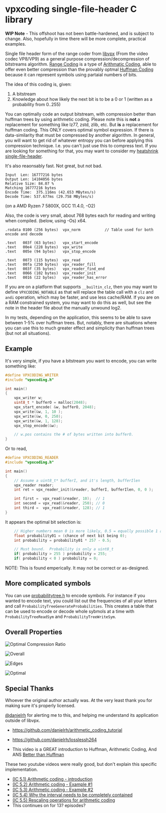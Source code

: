 # vpxcoding single-file-header C library

**WIP Note** - This offshoot has not been battle-hardened, and is subject to change.  Also, hopefully in time there will be more complete, practical examples.

Single file header form of the range coder from [libvpx](https://github.com/webmproject/libvpx) (From the video codec VP8/VP9) as a general purpose compression/decompression of bitstreams algorithm.  [Range Coding](https://en.wikipedia.org/wiki/Range_coding) is a type of [Arithmatic Coding](https://en.wikipedia.org/wiki/Arithmetic_coding), able to offer even better compression than the provably optmal [Huffman Coding](https://en.wikipedia.org/wiki/Huffman_coding) because it can represent symbols using partaial numbers of bits.

The idea of this coding is, given:

1. A bitstream
2. Knowledge about how likely the next bit is to be a 0 or 1 (written as a probability from 0..255)

You can optimally code an output bitstream, with compression better than huffman trees by using arithmetic coding.  Please note this is **not** a replacement for something like lz77, zstd, zlib, etc.  But **is** a replacement for huffman coding.  This ONLY covers optimal symbol expression.  If there is data-similarity that must be compressed by another algorithm.  In general, you will want to get rid of whatever entropy you can before applying this compression technique. I.e. you can't just use this to compress text.  If you are looking for something for that, you may want to consider my [heatshrink single-file-header](https://github.com/cnlohr/heatshrink-sfh).

It's also reaonsably fast. Not great, but not bad.

```
Input  Len: 16777216 bytes
Output Len: 14104056 bytes
Relative Size: 84.07 %
Matching 16777216 bytes
Encode Time:  375.116ms (42.653 MBytes/s)
Decode Time: 537.677ms (29.758 MBytes/s)
```
(on a AMD Ryzen 7 5800X, GCC 11.4.0, -O2) 

Also, the code is very small, about 768 bytes each for reading and writing when compiled. (below, using -Os) x64.
```
.rodata	0100 (256 bytes)  vpx_norm           // Table used for both encode and decode

.text	003f (63 bytes)   vpx_start_encode
.text	00e4 (228 bytes)  vpx_write
.text	005e (94 bytes)   vpx_stop_encode

.text	0073 (115 bytes)  vpx_read
.text	00fa (250 bytes)  vpx_reader_fill
.text	003f (35 bytes)   vpx_reader_find_end
.text	0066 (102 bytes)  vpx_reader_init
.text	0016 (22 bytes)   vpx_reader_has_error
```

If you are on a platform that supports `__builtin_clz`, then you may want to define `VPXCODING_NOTABLE` as that will replace the table call with a `clz` and `andi` operation, which may be faster, and use less cache/RAM.  If you are on a RAM constrained system, you may want to do this as well, but see the note in the header file about the manually unwound log2.

In my tests, depending on the application, this seems to be able to save between 1-5% over huffman trees.  But, notably, there are situations where you can use this to much greater effect and simplicity than huffman trees (but not all situations).

## Example

It's very simple, if you have a bitstream you want to encode, you can write something like:

```c
#define VPXCODING_WRITER
#include "vpxcoding.h"

int main()
{
	vpx_writer w;
	uint8_t * bufferO = malloc(2048);
	vpx_start_encode( &w, bufferO, 2048);
	vpx_write(&w, 1, 10 );
	vpx_write(&w, 0, 250);
	vpx_write(&w, 1, 128);
	vpx_stop_encode(&w);

	// w.pos contains the # of bytes written into bufferO.
}
```

Or to read, 
```c
#define VPXCODING_READER
#include "vpxcoding.h"

int main()
{
	// Assume a uint8_t* bufferI, and it's length, bufferIlen
	vpx_reader reader;
	int ret = vpx_reader_init(&reader, bufferI, bufferIlen, 0, 0 );

	int first =  vpx_read(&reader, 10);  // 1
	int second = vpx_read(&reader, 250); // 0
	int third =  vpx_read(&reader, 128); // 1
}
```


It appears the optimal bit selection is:

```c
	// Higher numbers mean 0 is more likely, 0.5 = equally possible 1 and 0.
	float probability01 = (chance of next bit being 0);
	int probability = probability01 * 257 - 0.5;

	// Must bound.  Probability is only a uint8_t
	if( probability > 255 ) probability = 255;
	if( probability < 0 ) probability = 0;
```

NOTE: This is found emperically.  It may not be correct or as-designed.

## More complicated symbols

You can use [probabilitytree.h](probabilitytree.h) to encode symbols.  For instance if you wanted to encode text, you could list out the frequencies of all your letters and call `ProbabilityTreeGenerateProbabilities`.  This creates a table that can be used to encode or decode whole sybmols at a time with `ProbabilityTreeReadSym` and `ProbabilityTreeWriteSym`.

## Overall Properties

![Optimal Compression Ratio](https://github.com/user-attachments/assets/02b9d48f-497c-4633-87b8-42a0e345aeaa)

![Overall](https://github.com/user-attachments/assets/55d98d1d-9fc9-4bb2-a436-16dd0fbc603d)

![Edges](https://github.com/user-attachments/assets/c18f296a-d2af-4d7d-84a3-ef145f01a66c)

![Optimal](https://github.com/user-attachments/assets/d2315457-68a6-460e-aaa2-73ba25c0b0aa)


## Special Thanks


Whoever the original author actually was.  At the very least thank you for making sure it's properly licensed.

[@danielrh](https://github.com/danielrh) for alerting me to this, and helping me understand its application outside of libvpx.
 * https://github.com/danielrh/arithmetic_coding_tutorial 
 * https://github.com/danielrh/losslessh264

 * This video is a GREAT introduction to Huffman, Arithmetic Coding, And ANS [Better than Huffman](https://www.youtube.com/watch?v=RFWJM8JMXBs)

These two youtube videos were really good, but don't explain this specific implementation.
 * [(IC 5.1) Arithmetic coding - introduction](https://www.youtube.com/watch?v=ouYV3rBtrTI)
 * [(IC 5.2) Arithmetic coding - Example #1](https://www.youtube.com/watch?v=7vfqhoJVwuc)
 * [(IC 5.3) Arithmetic coding - Example #2](https://www.youtube.com/watch?v=CXCWQy9N2ag)
 * [(IC 5.4) Why the interval needs to be completely contained](https://www.youtube.com/watch?v=jHS8-rmEo5k)
 * [(IC 5.5) Rescaling operations for arithmetic coding](https://www.youtube.com/watch?v=t8_198HHSfI)
 * This continues on for 13? episodes?


